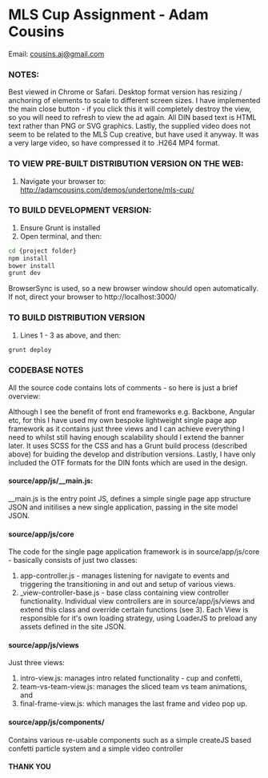 # MLS Cup Assignment - Adam Cousins
Email: cousins.aj@gmail.com

### NOTES:
Best viewed in Chrome or Safari. Desktop format version has resizing / anchoring of elements to scale to different screen sizes.
I have implemented the main close button - if you click this it will completely destroy the view, so you will need to refresh to view the ad again. All DIN based text is HTML text rather than PNG or SVG graphics. Lastly, the supplied video does not seem to be related to the MLS Cup creative, but have used it anyway. It was a very large video, so have compressed it to .H264 MP4 format.

### TO VIEW PRE-BUILT DISTRIBUTION VERSION ON THE WEB:
1. Navigate your browser to: http://adamcousins.com/demos/undertone/mls-cup/


### TO BUILD DEVELOPMENT VERSION:
1. Ensure Grunt is installed
2. Open terminal, and then:

```sh
cd {project folder}
npm install
bower install
grunt dev
```
BrowserSync is used, so a new browser window should open automatically. If not, direct your browser to http://localhost:3000/

### TO BUILD DISTRIBUTION VERSION
1. Lines 1 - 3 as above, and then:

```sh
grunt deploy
```

### CODEBASE NOTES
All the source code contains lots of comments - so here is just a brief overview:

Although I see the benefit of front end frameworks e.g. Backbone, Angular etc, for this I have used my own bespoke lightweight single page
app framework as it contains just three views and I can achieve everything I need to whilst still having enough scalability should I extend the banner later. It uses SCSS for the CSS and has a Grunt build process (described above) for buiding the develop and distribution versions. Lastly, I have only included the OTF formats for the DIN fonts which are used in the design.

#### source/app/js/__main.js:

__main.js is the entry point JS, defines a simple single page app structure JSON and initilises
a new single application, passing in the site model JSON.


#### source/app/js/core
The code for the single page application framework is in source/app/js/core - basically consists of just two classes:

1. app-controller.js - manages listening for navigate to events and triggering the transitioning in and out and setup of various views.
2. _view-controller-base.js - base class containing view controller functionality. Individual view controllers are in source/app/js/views
and extend this class and override certain functions (see 3). Each View is responsible for it's own loading strategy, using LoaderJS to preload any assets defined in the site JSON.


#### source/app/js/views
Just three views:
1. intro-view.js: manages intro related functionality - cup and confetti,
2. team-vs-team-view.js: manages the sliced team vs team animations, and
3. final-frame-view.js: which manages the last frame and video pop up.


#### source/app/js/components/
Contains various re-usable components such as a simple createJS based confetti particle system and a simple video controller

#### THANK YOU
